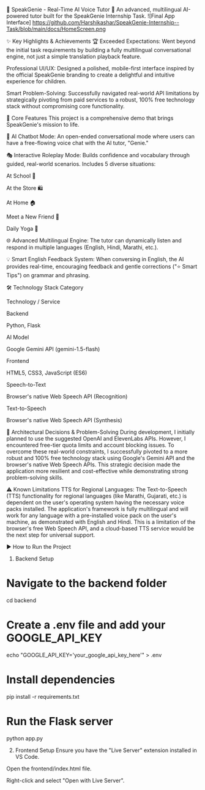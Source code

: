 🚀 SpeakGenie - Real-Time AI Voice Tutor 🚀
An advanced, multilingual AI-powered tutor built for the SpeakGenie Internship Task.
![Final App Interface]
https://github.com/Harshikashar/SpeakGenie-Internship--Task/blob/main/docs/HomeScreen.png

✨ Key Highlights & Achievements 🏆
Exceeded Expectations: Went beyond the initial task requirements by building a fully multilingual conversational engine, not just a simple translation playback feature.

Professional UI/UX: Designed a polished, mobile-first interface inspired by the official SpeakGenie branding to create a delightful and intuitive experience for children.

Smart Problem-Solving: Successfully navigated real-world API limitations by strategically pivoting from paid services to a robust, 100% free technology stack without compromising core functionality.

🌟 Core Features
This project is a comprehensive demo that brings SpeakGenie's mission to life.

🤖 AI Chatbot Mode: An open-ended conversational mode where users can have a free-flowing voice chat with the AI tutor, "Genie."

🎭 Interactive Roleplay Mode: Builds confidence and vocabulary through guided, real-world scenarios. Includes 5 diverse situations:

At School 🏫

At the Store 🛍️

At Home 🏠

Meet a New Friend 👋

Daily Yoga 🧘

🌐 Advanced Multilingual Engine: The tutor can dynamically listen and respond in multiple languages (English, Hindi, Marathi, etc.).

💡 Smart English Feedback System: When conversing in English, the AI provides real-time, encouraging feedback and gentle corrections ("⭐ Smart Tips") on grammar and phrasing.

🛠️ Technology Stack
Category

Technology / Service

Backend

Python, Flask

AI Model

Google Gemini API (gemini-1.5-flash)

Frontend

HTML5, CSS3, JavaScript (ES6)

Speech-to-Text

Browser's native Web Speech API (Recognition)

Text-to-Speech

Browser's native Web Speech API (Synthesis)

🧠 Architectural Decisions & Problem-Solving
During development, I initially planned to use the suggested OpenAI and ElevenLabs APIs. However, I encountered free-tier quota limits and account blocking issues. To overcome these real-world constraints, I successfully pivoted to a more robust and 100% free technology stack using Google's Gemini API and the browser's native Web Speech APIs. This strategic decision made the application more resilient and cost-effective while demonstrating strong problem-solving skills.

⚠️ Known Limitations
TTS for Regional Languages: The Text-to-Speech (TTS) functionality for regional languages (like Marathi, Gujarati, etc.) is dependent on the user's operating system having the necessary voice packs installed. The application's framework is fully multilingual and will work for any language with a pre-installed voice pack on the user's machine, as demonstrated with English and Hindi. This is a limitation of the browser's free Web Speech API, and a cloud-based TTS service would be the next step for universal support.

▶️ How to Run the Project
1. Backend Setup
# Navigate to the backend folder
cd backend

# Create a .env file and add your GOOGLE_API_KEY
echo "GOOGLE_API_KEY='your_google_api_key_here'" > .env

# Install dependencies
pip install -r requirements.txt

# Run the Flask server
python app.py

2. Frontend Setup
Ensure you have the "Live Server" extension installed in VS Code.

Open the frontend/index.html file.

Right-click and select "Open with Live Server".
